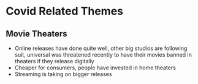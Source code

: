 # Covid Related Themes


## Movie Theaters
- Online releases have done quite well, other big studios are following suit, universal was threatened recently to have their movies banned in theaters if they release digitally
- Cheaper for consumers, people have invested in home theaters
- Streaming is taking on bigger releases
